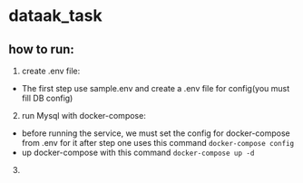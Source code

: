 # dataak_task

## how to run:
1. create .env file:
* The first step use sample.env and create a .env file for config(you must fill DB config)
2. run Mysql with docker-compose:
* before running the service, we must set the config for docker-compose from .env for it after step one uses this command ``` docker-compose config ```
* up docker-compose with this command ``` docker-compose up -d ```
3. 


